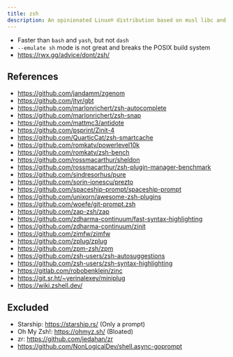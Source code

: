 ```yaml
---
title: zsh
description: An opinionated Linux® distribution based on musl libc and toybox
---
```


- Faster than `bash` and `yash`, but not `dash`
- `--emulate sh` mode is not great and breaks the POSIX build system
- https://rwx.gg/advice/dont/zsh/

## References
- https://github.com/jandamm/zgenom
- https://github.com/jtyr/gbt
- https://github.com/marlonrichert/zsh-autocomplete
- https://github.com/marlonrichert/zsh-snap
- https://github.com/mattmc3/antidote
- https://github.com/psprint/Zinit-4
- https://github.com/QuarticCat/zsh-smartcache
- https://github.com/romkatv/powerlevel10k
- https://github.com/romkatv/zsh-bench
- https://github.com/rossmacarthur/sheldon
- https://github.com/rossmacarthur/zsh-plugin-manager-benchmark
- https://github.com/sindresorhus/pure
- https://github.com/sorin-ionescu/prezto
- https://github.com/spaceship-prompt/spaceship-prompt
- https://github.com/unixorn/awesome-zsh-plugins
- https://github.com/woefe/git-prompt.zsh
- https://github.com/zap-zsh/zap
- https://github.com/zdharma-continuum/fast-syntax-highlighting
- https://github.com/zdharma-continuum/zinit
- https://github.com/zimfw/zimfw
- https://github.com/zplug/zplug
- https://github.com/zpm-zsh/zpm
- https://github.com/zsh-users/zsh-autosuggestions
- https://github.com/zsh-users/zsh-syntax-highlighting
- https://gitlab.com/robobenklein/zinc
- https://git.sr.ht/~yerinalexey/miniplug
- https://wiki.zshell.dev/

## Excluded
- Starship: https://starship.rs/ (Only a prompt)
- Oh My Zsh!: https://ohmyz.sh/ (Bloated)
- zr: https://github.com/jedahan/zr
- https://github.com/NonLogicalDev/shell.async-goprompt
